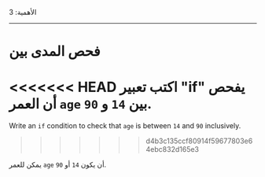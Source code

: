 الأهمية: 3

---

# فحص المدى بين

<<<<<<< HEAD
اكتب تعبير "if" يفحص أن العمر `age` بين `14` و `90`.
=======
Write an `if` condition to check that `age` is between `14` and `90` inclusively.
>>>>>>> d4b3c135ccf80914f59677803e64ebc832d165e3

يمكن للعمر `age` أن يكون `14` أو `90`.
